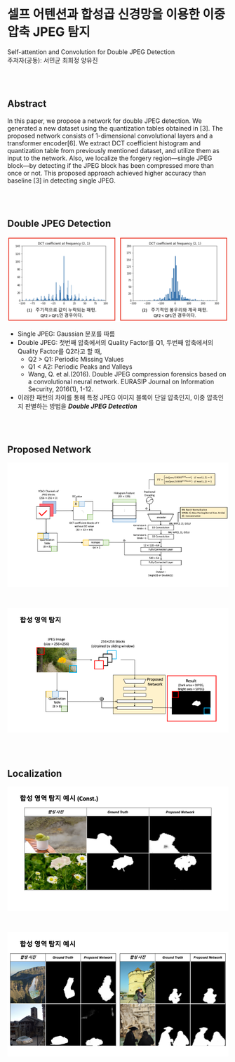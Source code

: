 # **셀프 어텐션과 합성곱 신경망을 이용한 이중 압축 JPEG 탐지**
Self-attention and Convolution for Double JPEG Detection <br>
주저자(공동): 서민균 최희정 양유진

<br><br>

## **Abstract**

 In this paper, we propose a network for double JPEG detection. We generated a new dataset using the quantization tables obtained in [3]. The proposed network consists of 1-dimensional convolutional layers and a transformer encoder[6]. We extract DCT coefficient histogram and quantization table from previously mentioned dataset, and utilize them as input to the network. Also, we localize the forgery region—single JPEG block—by detecting if the JPEG block has been compressed more than once or not. This proposed approach achieved higher accuracy than baseline [3] in detecting single JPEG.

 <br><br>

## **Double JPEG Detection**
![이중 압축 JPEG의 DCT 계수 히스토그램 분포](https://github.com/huijeong12/ieie_double_jpeg_detection/blob/main/images/dct-histogram.png?raw=true)

- Single JPEG: Gaussian 분포를 따름
- Double JPEG: 첫번째 압축에서의 Quality Factor를 Q1, 두번째 압축에서의 Quality Factor를 Q2라고 할 때,
    - Q2 > Q1: Periodic Missing Values
    - Q1 < A2: Periodic Peaks and Valleys
    - Wang, Q. et al.(2016). Double JPEG compression forensics based on a convolutional neural network. EURASIP Journal on Information Security, 2016(1), 1-12.
- 이러한 패턴의 차이를 통해 특정 JPEG 이미지 블록이 단일 압축인지, 이중 압축인지 판별하는 방법을 **<i>Double JPEG Detection</i>**

<br><br>

## **Proposed Network**
![네트워크 구조](https://github.com/huijeong12/ieie_double_jpeg_detection/blob/main/images/%08network-architecture.png?raw=true)

<br>

![Localizing Forged Region](https://github.com/huijeong12/ieie_double_jpeg_detection/blob/main/images/localizing-forged-region.png?raw=true)

<br><br>

## **Localization**
![Localization 예시 1](https://github.com/huijeong12/ieie_double_jpeg_detection/blob/main/images/ex-localization1.png?raw=true)

<br>

![Localization 예시 2](https://github.com/huijeong12/ieie_double_jpeg_detection/blob/main/images/ex-localization2.png?raw=true)
